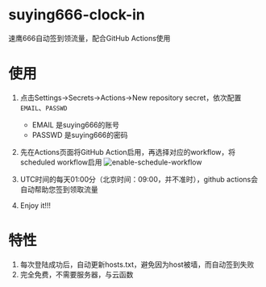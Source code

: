 # suying666-clock-in

速鹰666自动签到领流量，配合GitHub Actions使用

# 使用
1. 点击Settings->Secrets->Actions->New repository secret，依次配置`EMAIL`、`PASSWD`
    - EMAIL 是suying666的账号
    - PASSWD 是suying666的密码

2. 先在Actions页面将GitHub Action启用，再选择对应的workflow，将scheduled workflow启用
   ![enable-schedule-workflow](https://user-images.githubusercontent.com/90035785/224888848-be15ba52-1892-4a2b-9cef-b321b9a25165.jpg)

3. UTC时间的每天01:00分（北京时间：09:00，并不准时），github actions会自动帮助您签到领取流量

4. Enjoy it!!!

# 特性

1. 每次登陆成功后，自动更新hosts.txt，避免因为host被墙，而自动签到失败
2. 完全免费，不需要服务器，与云函数
